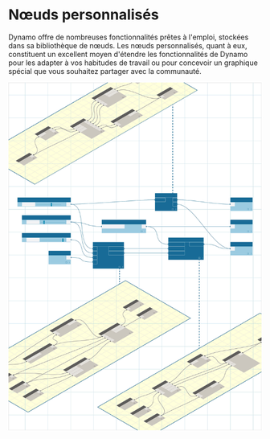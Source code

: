 

# Nœuds personnalisés

Dynamo offre de nombreuses fonctionnalités prêtes à l'emploi, stockées dans sa bibliothèque de nœuds. Les nœuds personnalisés, quant à eux, constituent un excellent moyen d'étendre les fonctionnalités de Dynamo pour les adapter à vos habitudes de travail ou pour concevoir un graphique spécial que vous souhaitez partager avec la communauté.

![IMAGE](images/10/customNodes_cover01.jpg)

